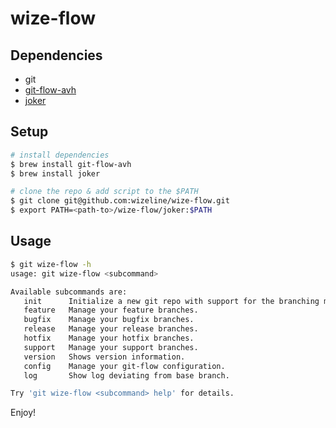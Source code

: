 # wize-flow

## Dependencies
- git
- [git-flow-avh](https://github.com/petervanderdoes/gitflow-avh)
- [joker](https://github.com/candid82/joker)

## Setup
```sh
# install dependencies
$ brew install git-flow-avh
$ brew install joker

# clone the repo & add script to the $PATH
$ git clone git@github.com:wizeline/wize-flow.git
$ export PATH=<path-to>/wize-flow/joker:$PATH
```

## Usage
```sh
$ git wize-flow -h
usage: git wize-flow <subcommand>

Available subcommands are:
   init      Initialize a new git repo with support for the branching model.
   feature   Manage your feature branches.
   bugfix    Manage your bugfix branches.
   release   Manage your release branches.
   hotfix    Manage your hotfix branches.
   support   Manage your support branches.
   version   Shows version information.
   config    Manage your git-flow configuration.
   log       Show log deviating from base branch.

Try 'git wize-flow <subcommand> help' for details.
```
Enjoy!
